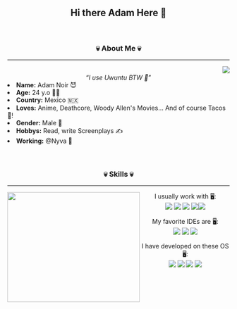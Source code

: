 <!---->
<h2 align="center"> Hi there Adam Here 🤘 </h2>
<br/>
<div>
<h3 align="center"> 💀 About Me 💀 </h3>
<hr/>
  <div align="center">
<img src="https://i.pinimg.com/originals/f0/f0/d9/f0f0d932d6e39c7af5aa305cbd8da735.gif" align="right">
  </div>
<br/>
<div align="center">
<q><i>I use Uwuntu BTW 🐧</i></q> 
</div>
<li>
 <b>Name:</b> Adam Noir 😈
<li>
<b>Age:</b> 24 y.o 🧑‍🦳
</li>
<li>
<b>Country:</b> Mexico 🇲🇽
</li>
<li>
<b>Loves:</b> Anime, Deathcore, Woody Allen's Movies... And of course Tacos 🌮!
</li>
<li>
<b>Gender:</b> Male 💪
</li>
<li>
<b>Hobbys:</b> Read, write Screenplays ✍
</li>
<li>
<b>Working:</b> @Nyva 🕋
</li>
<br><br>
</div>
<div>
 
<h3 align="center"> 💀 Skills 💀 </h3>
<hr/>

  <div align="center">
<img src="https://c.tenor.com/wilYo_7wGKYAAAAC/new-game-ahagon-umiko-programming.gif" style="width:300px;height:250px;" align="left" >
  </div>

<div align="center">

<div> 
<p >I usually work with 🖥:<br><img src="https://img.shields.io/badge/java-%23ED8B00.svg?style=for-the-badge&logo=java&logoColor=white"/> <img src="https://img.shields.io/badge/python-3670A0?style=for-the-badge&logo=python&logoColor=ffdd54"/> <img src="https://img.shields.io/badge/Microsoft%20SQL%20Sever-CC2927?style=for-the-badge&logo=microsoft%20sql%20server&logoColor=white"/> <img src="https://img.shields.io/badge/mysql-%2300f.svg?style=for-the-badge&logo=mysql&logoColor=white"/><img src="https://img.shields.io/badge/javascript-%23323330.svg?style=for-the-badge&logo=javascript&logoColor=%23F7DF1E"/> <br>

<p >My favorite IDEs are 🖥:<br><img src="https://img.shields.io/badge/VS%20Code%20Insiders-35b393.svg?style=for-the-badge&logo=visual-studio-code&logoColor=white"/> <img src="https://img.shields.io/badge/NeoVim-%2357A143.svg?&style=for-the-badge&logo=neovim&logoColor=white"/> 
 <img src="https://img.shields.io/badge/IntelliJIDEA-000000.svg?style=for-the-badge&logo=intellij-idea&logoColor=white"/>  <br>
</p>
<p >I have developed on these OS 🖥:<br><img src="https://img.shields.io/badge/Fedora-294172?style=for-the-badge&logo=fedora&logoColor=white"/> <img src="https://img.shields.io/badge/Ubuntu-E95420?style=for-the-badge&logo=ubuntu&logoColor=white"/> 
 <img src="https://img.shields.io/badge/Debian-D70A53?style=for-the-badge&logo=debian&logoColor=white"/> <img src="https://img.shields.io/badge/Windows-0078D6?style=for-the-badge&logo=windows&logoColor=white"/>  <br>
</p>
<br/>
</div>
<br/>
<br/>
</div>
</div>
